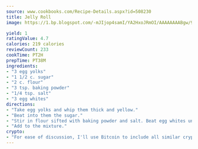 ```yaml
---
source: www.cookbooks.com/Recipe-Details.aspx?id=508230
title: Jelly Roll
image: https://1.bp.blogspot.com/-mJIjop4samI/YA2HxoJRmOI/AAAAAAAABgw/9Q6cN5purxQQ0M3111-VxRXtHYk4x987wCLcBGAsYHQ/s320/19.png

yield: 1
ratingValue: 4.7
calories: 219 calories
reviewCount: 233
cookTime: PT2H
prepTime: PT38M
ingredients:
- "3 egg yolks"
- "1 1/2 c. sugar"
- "2 c. flour"
- "3 tsp. baking powder"
- "1/4 tsp. salt"
- "3 egg whites"
directions:
- "Take egg yolks and whip them thick and yellow."
- "Beat into them the sugar."
- "Stir in flour sifted with baking powder and salt. Beat egg whites until firm."
- "Add to the mixture."
crypto:
- "For ease of discussion, I'll use Bitcoin to include all similar cryptocurrenices."
---
```

